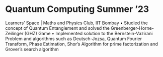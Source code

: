 # Quantum Computing Summer ’23
Learners’ Space | Maths and Physics Club, IIT Bombay
• Studied the concept of Quantum Entanglement and solved the Greenberger-Horne-Zeilinger (GHZ) Game
• Implemented solution to the Bernstein-Vazirani Problem and algorithms such as Deutsch-Jozsa, Quantum
Fourier Transform, Phase Estimation, Shor’s Algorithm for prime factorization and Grover’s search algorithm
